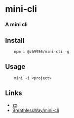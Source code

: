 # mini-cli

### A mini cli

## Install

```
    npm i @zh9956/mini-cli -g
```

## Usage

```
    mini -i <project>
```

## Links

- [zx](https://github.com/google/zx)
- [BreathlessWay/mini-cli](https://github.com/BreathlessWay/mini-cli)

